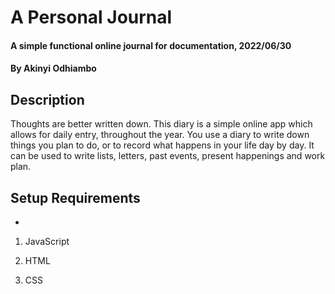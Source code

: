 # A Personal Journal

#### A simple functional online journal for documentation, 2022/06/30

#### By Akinyi Odhiambo

 ## Description
 Thoughts are better written down. This diary is a simple online app which allows for daily entry, throughout the year. You use a diary to write down things you plan to do, or to record what happens in your life day by day. It can be used to write lists, letters, past events, present happenings and work plan. 

 ## Setup Requirements
 * 


  1. JavaScript

  2. HTML

  3. CSS